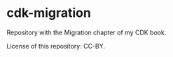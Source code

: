 # cdk-migration
Repository with the Migration chapter of my CDK book.

License of this repository: CC-BY.
